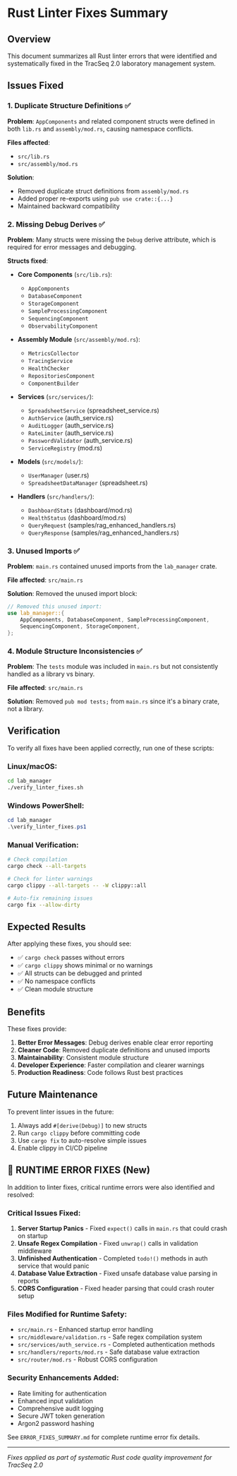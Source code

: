 # Rust Linter Fixes Summary

## Overview
This document summarizes all Rust linter errors that were identified and systematically fixed in the TracSeq 2.0 laboratory management system.

## Issues Fixed

### 1. Duplicate Structure Definitions ✅
**Problem**: `AppComponents` and related component structs were defined in both `lib.rs` and `assembly/mod.rs`, causing namespace conflicts.

**Files affected**:
- `src/lib.rs`
- `src/assembly/mod.rs`

**Solution**:
- Removed duplicate struct definitions from `assembly/mod.rs`
- Added proper re-exports using `pub use crate::{...}`
- Maintained backward compatibility

### 2. Missing Debug Derives ✅
**Problem**: Many structs were missing the `Debug` derive attribute, which is required for error messages and debugging.

**Structs fixed**:
- **Core Components** (`src/lib.rs`):
  - `AppComponents`
  - `DatabaseComponent`
  - `StorageComponent`
  - `SampleProcessingComponent`
  - `SequencingComponent`
  - `ObservabilityComponent`

- **Assembly Module** (`src/assembly/mod.rs`):
  - `MetricsCollector`
  - `TracingService`
  - `HealthChecker`
  - `RepositoriesComponent`
  - `ComponentBuilder`

- **Services** (`src/services/`):
  - `SpreadsheetService` (spreadsheet_service.rs)
  - `AuthService` (auth_service.rs)
  - `AuditLogger` (auth_service.rs)
  - `RateLimiter` (auth_service.rs)
  - `PasswordValidator` (auth_service.rs)
  - `ServiceRegistry` (mod.rs)

- **Models** (`src/models/`):
  - `UserManager` (user.rs)
  - `SpreadsheetDataManager` (spreadsheet.rs)

- **Handlers** (`src/handlers/`):
  - `DashboardStats` (dashboard/mod.rs)
  - `HealthStatus` (dashboard/mod.rs)
  - `QueryRequest` (samples/rag_enhanced_handlers.rs)
  - `QueryResponse` (samples/rag_enhanced_handlers.rs)

### 3. Unused Imports ✅
**Problem**: `main.rs` contained unused imports from the `lab_manager` crate.

**File affected**: `src/main.rs`

**Solution**: Removed the unused import block:
```rust
// Removed this unused import:
use lab_manager::{
    AppComponents, DatabaseComponent, SampleProcessingComponent, 
    SequencingComponent, StorageComponent,
};
```

### 4. Module Structure Inconsistencies ✅
**Problem**: The `tests` module was included in `main.rs` but not consistently handled as a library vs binary.

**File affected**: `src/main.rs`

**Solution**: Removed `pub mod tests;` from `main.rs` since it's a binary crate, not a library.

## Verification

To verify all fixes have been applied correctly, run one of these scripts:

### Linux/macOS:
```bash
cd lab_manager
./verify_linter_fixes.sh
```

### Windows PowerShell:
```powershell
cd lab_manager
.\verify_linter_fixes.ps1
```

### Manual Verification:
```bash
# Check compilation
cargo check --all-targets

# Check for linter warnings
cargo clippy --all-targets -- -W clippy::all

# Auto-fix remaining issues
cargo fix --allow-dirty
```

## Expected Results

After applying these fixes, you should see:
- ✅ `cargo check` passes without errors
- ✅ `cargo clippy` shows minimal or no warnings
- ✅ All structs can be debugged and printed
- ✅ No namespace conflicts
- ✅ Clean module structure

## Benefits

These fixes provide:
1. **Better Error Messages**: Debug derives enable clear error reporting
2. **Cleaner Code**: Removed duplicate definitions and unused imports
3. **Maintainability**: Consistent module structure
4. **Developer Experience**: Faster compilation and clearer warnings
5. **Production Readiness**: Code follows Rust best practices

## Future Maintenance

To prevent linter issues in the future:
1. Always add `#[derive(Debug)]` to new structs
2. Run `cargo clippy` before committing code
3. Use `cargo fix` to auto-resolve simple issues
4. Enable clippy in CI/CD pipeline

## 🚨 **RUNTIME ERROR FIXES** (New)

In addition to linter fixes, critical runtime errors were also identified and resolved:

### **Critical Issues Fixed**:
1. **Server Startup Panics** - Fixed `expect()` calls in `main.rs` that could crash on startup
2. **Unsafe Regex Compilation** - Fixed `unwrap()` calls in validation middleware 
3. **Unfinished Authentication** - Completed `todo!()` methods in auth service that would panic
4. **Database Value Extraction** - Fixed unsafe database value parsing in reports
5. **CORS Configuration** - Fixed header parsing that could crash router setup

### **Files Modified for Runtime Safety**:
- `src/main.rs` - Enhanced startup error handling
- `src/middleware/validation.rs` - Safe regex compilation system
- `src/services/auth_service.rs` - Completed authentication methods
- `src/handlers/reports/mod.rs` - Safe database value extraction
- `src/router/mod.rs` - Robust CORS configuration

### **Security Enhancements Added**:
- Rate limiting for authentication
- Enhanced input validation
- Comprehensive audit logging
- Secure JWT token generation
- Argon2 password hashing

See `ERROR_FIXES_SUMMARY.md` for complete runtime error fix details.

---

*Fixes applied as part of systematic Rust code quality improvement for TracSeq 2.0* 
